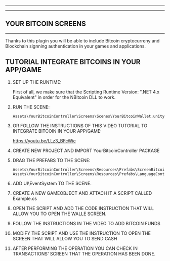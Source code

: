 -----------------------
-----------------------
YOUR BITCOIN SCREENS
-----------------------
-----------------------

Thanks to this plugin you will be able to include Bitcoin cryptocurreny and Blockchain signning authentication
in your games and applications.

TUTORIAL INTEGRATE BITCOINS IN YOUR APP/GAME
-----------------------------------------------

 1. SET UP THE RUNTIME:

	First of all, we make sure that the Scripting Runtime Version: ".NET 4.x Equivalent" in order for the NBitcoin DLL to work.

 2. RUN THE SCENE:
 
		Assets\YourBitcoinController\Screens\Scenes\YourBitcoinWallet.unity
		
 3. OR FOLLOW THE INSTRUCTIONS OF THIS VIDEO TUTORIAL TO INTEGRATE BITCOIN IN YOUR APP/GAME:
 
	https://youtu.be/LLz3_BFcWic

 4. CREATE NEW PROJECT AND IMPORT YourBitcoinController PACKAGE
 
 5. DRAG THE PREFABS TO THE SCENE:
 
		Assets\YourBitcoinController\Screens\Resources\Prefabs\ScreenBitcoinController.prefab
		Assets\YourBitcoinController\Screens\Resources\Prefabs\LanguageController.prefab
		
 6. ADD UI\EventSystem TO THE SCENE.
 
 7. CREATE A NEW GAMEOBJECT AND ATTACH IT A SCRIPT CALLED Example.cs
 
 8. OPEN THE SCRIPT AND ADD THE CODE INSTRUCTION THAT WILL ALLOW YOU TO OPEN THE WALLE SCREEN.
 
 9. FOLLOW THE INSTRUCTIONS IN THE VIDEO TO ADD BITCOIN FUNDS
 
 10. MODIFY THE SCRIPT AND USE THE INSTRUCTION TO OPEN THE SCREEN THAT WILL ALLOW YOU TO SEND CASH
 
 11. AFTER PERFORMING THE OPERATION YOU CAN CHECK IN TRANSACTIONS' SCREEN THAT THE OPERATION HAS BEEN DONE.
 		
